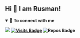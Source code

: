 ## Hi 👋 I am Rusman!

<details open>
<summary>🤝 <b>To connect with me<b></summary>

<p align = "center">

[<img src = "https://img.shields.io/badge/instagram-%23E4405F.svg?&style=for-the-badge&logo=instagram&logoColor=white">](https://www.instagram.com/rusman_toby/)
[![Visits Badge](https://badges.pufler.dev/visits/RTechnoS/RTechnoS?style=for-the-badge&color=blue)](https://github.com/RTechnoS/RTechnoS)
![Repos Badge](https://badges.pufler.dev/repos/RTechnoS?style=for-the-badge&color=red)

</p>

</details>
